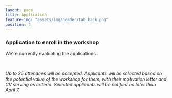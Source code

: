 ```yaml
---
layout: page
title: Application
feature-img: "assets/img/header/tab_back.png"
position: 4
---
```


### Application to enroll in the workshop

<p align="justify">
We're currently evaluating the applications.</p><br>

<i>Up to 25 attendees will be accepted. Applicants will be selected based on the potential value of the workshop for them, with their motivation letter and CV serving as criteria. Selected applicants will be notified no later than April 7.</i><br><br>

